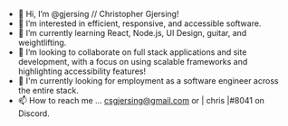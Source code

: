 - 👋 Hi, I’m @gjersing // Christopher Gjersing!
- 👀 I’m interested in efficient, responsive, and accessible software.
- 🌱 I’m currently learning React, Node.js, UI Design, guitar, and weightlifting.
- 💞️ I’m looking to collaborate on full stack applications and site development, with a focus on using scalable frameworks and highlighting accessibility features!
- 💪 I'm currently looking for employment as a software engineer across the entire stack.
- 📫 How to reach me ... csgjersing@gmail.com or | chris |#8041 on Discord.

<!---
gjersing/gjersing is a ✨ special ✨ repository because its `README.md` (this file) appears on your GitHub profile.
You can click the Preview link to take a look at your changes.
--->
